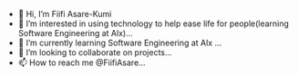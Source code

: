 - 👋 Hi, I’m Fiifi Asare-Kumi
- 👀 I’m interested in using technology to help ease life for people(learning Software Engineering at Alx)...
- 🌱 I’m currently learning Software Engineering at Alx ...
- 💞️ I’m looking to collaborate on projects...
- 📫 How to reach me @FiifiAsare...

<!---
FiifiAsare/FiifiAsare is a ✨ special ✨ repository because its `README.md` (this file) appears on your GitHub profile.
You can click the Preview link to take a look at your changes.
--->
